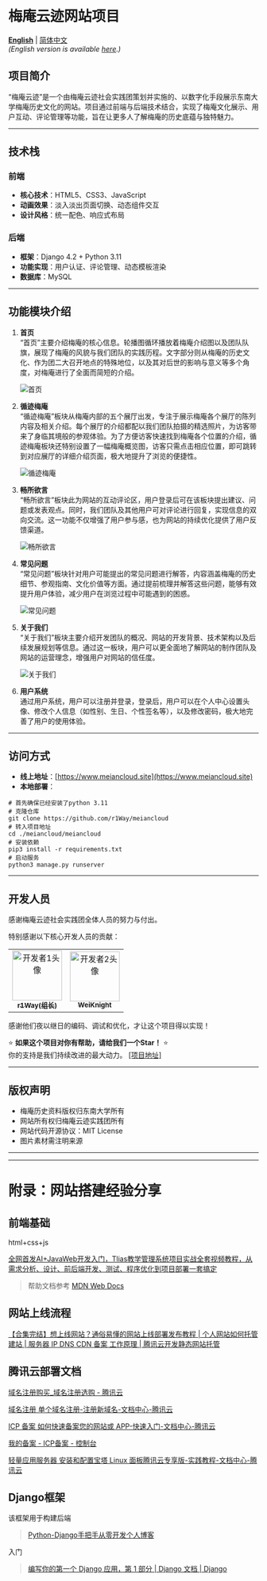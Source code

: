 # 梅庵云迹网站项目
[**English**](README.md) | [简体中文](#)  
*(English version is available [here](README.md).)*

## 项目简介
“梅庵云迹”是一个由梅庵云迹社会实践团策划并实施的、以数字化手段展示东南大学梅庵历史文化的网站。项目通过前端与后端技术结合，实现了梅庵文化展示、用户互动、评论管理等功能，旨在让更多人了解梅庵的历史底蕴与独特魅力。

---

## 技术栈
### 前端
- **核心技术**：HTML5、CSS3、JavaScript
- **动画效果**：淡入淡出页面切换、动态组件交互
- **设计风格**：统一配色、响应式布局

### 后端
- **框架**：Django 4.2 + Python 3.11
- **功能实现**：用户认证、评论管理、动态模板渲染
- **数据库**：MySQL

---

## 功能模块介绍
1. **首页**  
   “首页”主要介绍梅庵的核心信息。轮播图循环播放着梅庵介绍图以及团队队旗，展现了梅庵的风貌与我们团队的实践历程。文字部分则从梅庵的历史文化、作为团二大召开地点的特殊地位，以及其对后世的影响与意义等多个角度，对梅庵进行了全面而简短的介绍。

   ![首页](figs/main.png)

2. **循迹梅庵**  
   “循迹梅庵”板块从梅庵内部的五个展厅出发，专注于展示梅庵各个展厅的陈列内容及相关介绍。每个展厅的介绍都配以我们团队拍摄的精选照片，为访客带来了身临其境般的参观体验。为了方便访客快速找到梅庵各个位置的介绍，循迹梅庵板块还特别设置了一幅梅庵概览图，访客只需点击相应位置，即可跳转到对应展厅的详细介绍页面，极大地提升了浏览的便捷性。

   ![循迹梅庵](figs/xjma.png)

3. **畅所欲言**  
   “畅所欲言”板块此为网站的互动评论区，用户登录后可在该板块提出建议、问题或发表观点。同时，我们团队及其他用户可对评论进行回复，实现信息的双向交流。这一功能不仅增强了用户参与感，也为网站的持续优化提供了用户反馈渠道。

   ![畅所欲言](figs/csyy.png)

4. **常见问题**  
    “常见问题”板块针对用户可能提出的常见问题进行解答，内容涵盖梅庵的历史细节、参观指南、文化价值等方面。通过提前梳理并解答这些问题，能够有效提升用户体验，减少用户在浏览过程中可能遇到的困惑。 

    ![常见问题](figs/cjwt.png) 

5. **关于我们**  
   “关于我们”板块主要介绍开发团队的概况、网站的开发背景、技术架构以及后续发展规划等信息。通过这一板块，用户可以更全面地了解网站的制作团队及网站的运营理念，增强用户对网站的信任度。

   ![关于我们](figs/about.png)

6. **用户系统**  
   通过用户系统，用户可以注册并登录，登录后，用户可以在个人中心设置头像、修改个人信息（如性别、生日、个性签名等），以及修改密码，极大地完善了用户的使用体验。

---

## 访问方式
- **线上地址**：[https://www.meiancloud.site](https://www.meiancloud.site)  
- **本地部署**：
```shell
# 首先确保已经安装了python 3.11
# 克隆仓库
git clone https://github.com/r1Way/meiancloud
# 转入项目地址
cd ./meiancloud/meiancloud
# 安装依赖
pip3 install -r requirements.txt
# 启动服务
python3 manage.py runserver
```  
---
## 开发人员
感谢梅庵云迹社会实践团全体人员的努力与付出。

特别感谢以下核心开发人员的贡献：

<table>
  <tr>
    <td align="center">
      <a href="https://github.com/r1Way">
        <img src="https://avatars.githubusercontent.com/r1Way" width="100px;" alt="开发者1头像"/>
        <br />
        <sub><b>r1Way(组长)</b></sub>
      </a>
    </td>
    <td align="center">
      <a href="https://github.com/WeiKnight0">
        <img src="https://avatars.githubusercontent.com/weiknight0" width="100px;" alt="开发者2头像"/>
        <br />
        <sub><b>WeiKnight</b></sub>
      </a>
    </td>
  </tr>
</table>

感谢他们夜以继日的编码、调试和优化，才让这个项目得以实现！

⭐ **如果这个项目对你有帮助，请给我们一个Star！** ⭐  
你的支持是我们持续改进的最大动力。 [[项目地址]](https://github.com/r1Way/meiancloud)


---

## 版权声明
- 梅庵历史资料版权归东南大学所有
- 网站所有权归梅庵云迹实践团所有
- 网站代码开源协议：MIT License
- 图片素材需注明来源

---
---
# 附录：网站搭建经验分享 
<!-- 
# 梅庵云迹网站

[网站链接www.meiancloud.site](https://meiancloud.site/)

## 项目地址

[r1Way/meian_web: meiancloud](https://github.com/r1Way/meian_web) -->

## 前端基础

html+css+js

[全网首发AI+JavaWeb开发入门，Tlias教学管理系统项目实战全套视频教程，从需求分析、设计、前后端开发、测试、程序优化到项目部署一套搞定](https://www.bilibili.com/video/BV1yGydYEE3H?vd_source=ec4e4974e1b56ed330afdb6c6ead1501)

> 帮助文档参考 [MDN Web Docs](https://developer.mozilla.org/zh-CN/) 

## 网站上线流程

[【合集完结】想上线网站？通俗易懂的网站上线部署发布教程 | 个人网站如何托管建站 | 服务器 IP DNS CDN 备案 工作原理 | 腾讯云开发静态网站托管](https://www.bilibili.com/video/BV18a4y1Y7e9?p=6&vd_source=ec4e4974e1b56ed330afdb6c6ead1501)

## 腾讯云部署文档

[域名注册购买_域名注册选购 - 腾讯云](https://buy.cloud.tencent.com/domain)

[域名注册 单个域名注册-注册新域名-文档中心-腾讯云](https://cloud.tencent.com/document/product/242/9595)

[ICP 备案 如何快速备案您的网站或 APP-快速入门-文档中心-腾讯云](https://cloud.tencent.com/document/product/243/39038)

[我的备案 - ICP备案 - 控制台](https://console.cloud.tencent.com/beian/manage/material)

[轻量应用服务器 安装和配置宝塔 Linux 面板腾讯云专享版-实践教程-文档中心-腾讯云](https://cloud.tencent.com/document/product/1207/54078)

## Django框架

该框架用于构建后端

>  [Python-Django手把手从零开发个人博客](https://www.bilibili.com/video/BV1iU4y1A7MH?vd_source=ec4e4974e1b56ed330afdb6c6ead1501)

入门

>  [编写你的第一个 Django 应用，第 1 部分 | Django 文档 | Django](https://docs.djangoproject.com/zh-hans/5.1/intro/tutorial01/)
